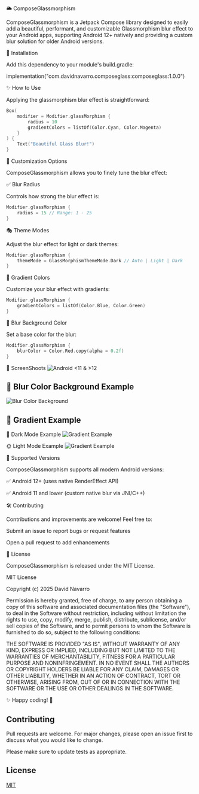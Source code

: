 
🌥️ ComposeGlassmorphism

ComposeGlassmorphism is a Jetpack Compose library designed to easily add a beautiful, performant, and customizable Glassmorphism blur effect to your Android apps, supporting Android 12+ natively and providing a custom blur solution for older Android versions.

🚀 Installation

Add this dependency to your module's build.gradle:

implementation("com.davidnavarro.composeglass:composeglass:1.0.0")

✨ How to Use

Applying the glassmorphism blur effect is straightforward:

```kotlin
Box(
    modifier = Modifier.glassMorphism {
        radius = 10
        gradientColors = listOf(Color.Cyan, Color.Magenta)
    }
) {
    Text("Beautiful Glass Blur!")
}
```

🎨 Customization Options

ComposeGlassmorphism allows you to finely tune the blur effect:

✅ Blur Radius

Controls how strong the blur effect is:

```kotlin
Modifier.glassMorphism {
    radius = 15 // Range: 1 - 25
}
```

🎭 Theme Modes

Adjust the blur effect for light or dark themes:
```kotlin
Modifier.glassMorphism {
    themeMode = GlassMorphismThemeMode.Dark // Auto | Light | Dark
}
```

🌈 Gradient Colors

Customize your blur effect with gradients:
```kotlin
Modifier.glassMorphism {
    gradientColors = listOf(Color.Blue, Color.Green)
}
```

🎨 Blur Background Color

Set a base color for the blur:
```kotlin
Modifier.glassMorphism {
    blurColor = Color.Red.copy(alpha = 0.2f)
}
```

📸 ScreenShoots
![Android <11 & >12](https://github.com/Deiivid/Glassmorphism-Compose/blob/master/screenshoots/Android11-13blur.jpg)


## 🎨 Blur Color Background Example

![Blur Color Background](https://github.com/Deiivid/Glassmorphism-Compose/blob/master/screenshoots/android13_blur_color_background.png)

## 🌈 Gradient Example

🌙 Dark Mode Example
![Gradient Example](https://github.com/Deiivid/Glassmorphism-Compose/blob/master/screenshoots/android13_dark_gradients.png)

🌞 Light Mode Example
![Gradient Example](https://github.com/Deiivid/Glassmorphism-Compose/blob/master/screenshoots/android13_light_gradients.png)



📱 Supported Versions

ComposeGlassmorphism supports all modern Android versions:

✅ Android 12+ (uses native RenderEffect API)

✅ Android 11 and lower (custom native blur via JNI/C++)

🛠 Contributing

Contributions and improvements are welcome! Feel free to:

Submit an issue to report bugs or request features

Open a pull request to add enhancements

📌 License

ComposeGlassmorphism is released under the MIT License.

MIT License

Copyright (c) 2025 David Navarro

Permission is hereby granted, free of charge, to any person obtaining a copy
of this software and associated documentation files (the "Software"), to deal
in the Software without restriction, including without limitation the rights
to use, copy, modify, merge, publish, distribute, sublicense, and/or sell
copies of the Software, and to permit persons to whom the Software is
furnished to do so, subject to the following conditions:

THE SOFTWARE IS PROVIDED "AS IS", WITHOUT WARRANTY OF ANY KIND, EXPRESS OR
IMPLIED, INCLUDING BUT NOT LIMITED TO THE WARRANTIES OF MERCHANTABILITY,
FITNESS FOR A PARTICULAR PURPOSE AND NONINFRINGEMENT. IN NO EVENT SHALL THE
AUTHORS OR COPYRIGHT HOLDERS BE LIABLE FOR ANY CLAIM, DAMAGES OR OTHER
LIABILITY, WHETHER IN AN ACTION OF CONTRACT, TORT OR OTHERWISE, ARISING FROM,
OUT OF OR IN CONNECTION WITH THE SOFTWARE OR THE USE OR OTHER DEALINGS IN THE
SOFTWARE.

✨ Happy coding! 🚀
## Contributing

Pull requests are welcome. For major changes, please open an issue first
to discuss what you would like to change.

Please make sure to update tests as appropriate.

## License

[MIT](https://choosealicense.com/licenses/mit/)

